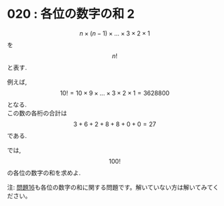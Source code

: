 # 020 : 各位の数字の和 2

$$n × (n - 1) × ... × 3 × 2 × 1$$ を $$n!$$ と表す.

例えば, $$10! = 10 × 9 × ... × 3 × 2 × 1 = 3628800$$ となる.\
この数の各桁の合計は $$3 + 6 + 2 + 8 + 8 + 0 + 0 = 27$$ である.

では, $$100!$$ の各位の数字の和を求めよ.

注: [問題16](p16.md)も各位の数字の和に関する問題です。解いていない方は解いてみてください。
